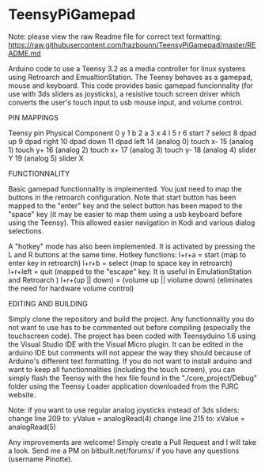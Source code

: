 # TeensyPiGamepad

Note: please view the raw Readme file for correct text formatting:
https://raw.githubusercontent.com/hazbounn/TeensyPiGamepad/master/README.md

Arduino code to use a Teensy 3.2 as a media controller for linux systems using 
Retroarch and EmualtionStation. The Teensy behaves as a gamepad, mouse and keyboard. 
This code provides basic gamepad funcionnality (for use with 3ds sliders as joysticks), 
a resistive touch screen driver which converts the user's touch input to usb mouse input, 
and volume control.

PIN MAPPINGS

Teensy pin 		Physical Component
0		y
1		b
2		a
3		x
4		l
5		r
6		start
7		select
8		dpad up
9		dpad right
10		dpad down 
11		dpad left
14 (analog 0)		touch x-
15 (analog 1)		touch y+
16 (analog 2)		touch x+
17 (analog 3)		touch y-
18 (analog 4)		slider Y
19 (analog 5)		slider X
	

FUNCTIONNALITY

Basic gamepad functionnality is implemented. You just need to map the buttons
in the retroarch configuration. Note that start button has been mapped to the
"enter" key and the select button has been maped to the "space" key (it may be 
easier to map them using a usb keyboard before using the Teensy). This
allowed easier navigation in Kodi and various dialog selections. 

A "hotkey" mode has also been implemented. It is activated by pressing the L and R buttons
at the same time. Hotkey functions: 
l+r+a = start (map to enter key in retroarch)
l+r+b = select (map to space key in retroarch) 
l+r+left = quit (mapped to the "escape" key. It is useful in EmulationStation and Retroarch )
l+r+(up || down) = (volume up || violume down)  (eliminates the need for hardware volume control)

EDITING AND BUILDING

Simply clone the repository and build the project. 
Any functionnality you do not want to use has to be commented out before compiling (especially the touchscreen code).
The project has been coded with Teensyduino 1.6 using the Visual Studio IDE with the Visual Micro plugin. It can be edited 
in the arduino IDE but comments will not appear the way they should because of Arduino's different text formatting. 
If you do not want to install arduino and want to keep all functionnalities (including the touch screen), you can 
simply flash the Teensy with the hex file found in the "./core_project/Debug" folder using the Teensy Loader application
downloaded from the PJRC website. 

Note: if you want to use regular analog joysticks instead of 3ds sliders:
change line 209 to: yValue = analogRead(4)
change line 215 to: xValue = analogRead(5)



Any improvements are welcome! Simply create a Pull Request and I will take a look. 
Send me a PM on bitbuilt.net/forums/ if you have any questions (username Pinotte).




